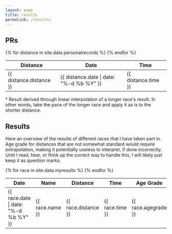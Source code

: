 ```yaml
---
layout: page
title: results
permalink: /results/
---
```


## PRs

<div id="personalrecords-wrapper">
<table id="personalrecords">
  <thead>
    <tr>
      <th>Distance</th>
      <th>Date</th>
      <th class="time">Time</th>
    </tr>
  </thead>
  <tbody>
{% for distance in site.data.personalrecords %}
    <tr>
      <td class="distance">{{ distance.distance }}</td>
      <td class="date">{{ distance.date | date: "%-d %b %Y" }}</td>
      <td class="time">{{ distance.time }}</td>
    </tr>
{% endfor %}
  </tbody>
</table>
</div>

† Result derived through linear interpolation of a longer race's result. In
other words, take the pace of the longer race and apply it as is to the shorter
distance.

## Results

Here an overview of the results of different races that I have taken part in.
Age grade for distances that are not somewhat standard would require
extrapolation, making it potentially useless to interpret, if done incorrectly.
Until I read, hear, or think up the correct way to handle this, I will likely
just keep it as question marks.

<div id="results-wrapper">
<table id="results">
  <thead>
    <tr>
      <th>Date</th>
      <th>Name</th>
      <th>Distance</th>
      <th>Time</th>
      <th>Age Grade</th>
      <th>Surface</th>
    </tr>
  </thead>
  <tbody>
{% for race in site.data.myresults %}
    <tr>
      <td class="date">{{ race.date | date: "%-d %b %Y" }}</td>
      <td class="name">{{ race.name }}</td>
      <td class="distance">{{ race.distance }}</td>
      <td class="time">{{ race.time }}</td>
      <td class="agegrade">{{ race.agegrade }}</td>
      <td class="surface">{{ race.surface }}</td>
    </tr>
{% endfor %}
  </tbody>
</table>
</div>
